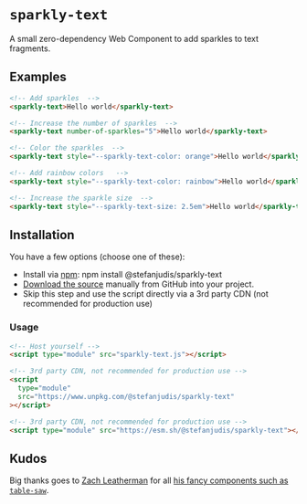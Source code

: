 # `sparkly-text`

A small zero-dependency Web Component to add sparkles to text fragments.

## Examples

```html
<!-- Add sparkles  -->
<sparkly-text>Hello world</sparkly-text>

<!-- Increase the number of sparkles  -->
<sparkly-text number-of-sparkles="5">Hello world</sparkly-text>

<!-- Color the sparkles  -->
<sparkly-text style="--sparkly-text-color: orange">Hello world</sparkly-text>

<!-- Add rainbow colors   -->
<sparkly-text style="--sparkly-text-color: rainbow">Hello world</sparkly-text>

<!-- Increase the sparkle size  -->
<sparkly-text style="--sparkly-text-size: 2.5em">Hello world</sparkly-text>
```

## Installation

You have a few options (choose one of these):

- Install via [npm](https://www.npmjs.com/package/@stefanjudis/sparkly-text): npm install @stefanjudis/sparkly-text
- [Download the source](https://github.com/stefanjudis/sparkly-text/blob/main/sparkly-text.js) manually from GitHub into your project.
- Skip this step and use the script directly via a 3rd party CDN (not recommended for production use)

### Usage

```html
<!-- Host yourself -->
<script type="module" src="sparkly-text.js"></script>
```

```html
<!-- 3rd party CDN, not recommended for production use -->
<script
  type="module"
  src="https://www.unpkg.com/@stefanjudis/sparkly-text"
></script>
```

```html
<!-- 3rd party CDN, not recommended for production use -->
<script type="module" src="https://esm.sh/@stefanjudis/sparkly-text"></script>
```

## Kudos

Big thanks goes to [Zach Leatherman](https://www.zachleat.com/) for all [his fancy components such as `table-saw`](https://github.com/zachleat/table-saw).
